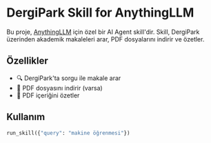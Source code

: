 # DergiPark Skill for AnythingLLM

Bu proje, [AnythingLLM](https://github.com/Mintplex-Labs/anything-llm) için özel bir AI Agent skill'dir. Skill, DergiPark üzerinden akademik makaleleri arar, PDF dosyalarını indirir ve özetler.

## Özellikler

- 🔍 DergiPark'ta sorgu ile makale arar
- 📎 PDF dosyasını indirir (varsa)
- 🧠 PDF içeriğini özetler

## Kullanım

```python
run_skill({"query": "makine öğrenmesi"})
